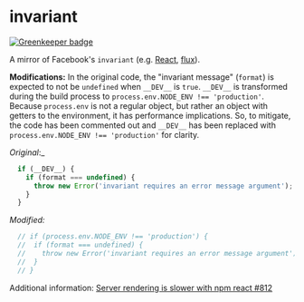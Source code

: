 # invariant #

[![Greenkeeper badge](https://badges.greenkeeper.io/blakeembrey/invariant.svg)](https://greenkeeper.io/)

A mirror of Facebook's `invariant` (e.g. [React](https://github.com/facebook/react/blob/master/src/vendor/core/invariant.js), [flux](https://github.com/facebook/flux/blob/master/src/invariant.js)).

**Modifications:** In the original code, the "invariant message" (`format`) is expected to not be `undefined` when `__DEV__` is `true`. `__DEV__` is transformed during the build process to `process.env.NODE_ENV !== 'production'`. Because `process.env` is not a regular object, but rather an object with getters to the environment, it has performance implications. So, to mitigate, the code has been commented out and `__DEV__` has been replaced with `process.env.NODE_ENV !== 'production'` for clarity.

_Original_:_
```js
  if (__DEV__) {
    if (format === undefined) {
      throw new Error('invariant requires an error message argument');
    }
  }
```

_Modified:_
```js
  // if (process.env.NODE_ENV !== 'production') {
  //  if (format === undefined) {
  //    throw new Error('invariant requires an error message argument');
  //  }
  // }
```

Additional information: [Server rendering is slower with npm react #812](https://github.com/facebook/react/issues/812)

